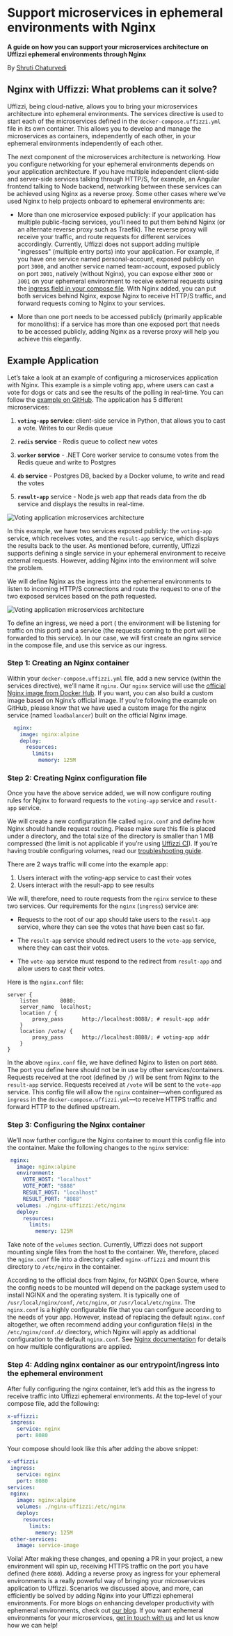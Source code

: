 # Support microservices in ephemeral environments with Nginx

**A guide on how you can support your microservices architecture on Uffizzi ephemeral environments through Nginx**  

By [Shruti Chaturvedi](https://github.com/ShrutiC-git) 

## **Nginx with Uffizzi: What problems can it solve?**  

Uffizzi, being cloud-native, allows you to bring your microservices architecture into ephemeral environments. The services directive is used to start each of the microservices defined in the `docker-compose.uffizzi.yml` file in its own container. This allows you to develop and manage the microservices as containers, independently of each other, in your ephemeral environments independently of each other.  

The next component of the microservices architecture is networking. How you configure networking for your ephemeral environments depends on your application architecture. If you have multiple independent client-side and server-side services talking through HTTP/S, for example, an Angular frontend talking to Node backend, networking between these services can be achieved using Nginx as a reverse proxy. Some other cases where we’ve used Nginx to help projects onboard to ephemeral environments are:  

- More than one microservice exposed publicly: if your application has multiple public-facing services, you’ll need to put them behind Nginx (or an alternate reverse proxy such as Traefik). The reverse proxy will receive your traffic, and route requests for different services accordingly. Currently, Uffizzi does not support adding multiple "ingresses" (multiple entry ports) into your application. For example, if you have one service named personal-account, exposed publicly on port `3000`, and another service named team-account, exposed publicly on port `3001`, natively (without Nginx), you can expose either `3000` or `3001` on your ephemeral environment to receive external requests using the [ingress field in your compose file](../references/compose-spec/#ingress-required). With Nginx added, you can put both services behind Nginx, expose Nginx to receive HTTP/S traffic, and forward requests coming to Nginx to your services.   

- More than one port needs to be accessed publicly (primarily applicable for monoliths): if a service has more than one exposed port that needs to be accessed publicly, adding Nginx as a reverse proxy will help you achieve this elegantly.  

## **Example Application**
Let’s take a look at an example of configuring a microservices application with Nginx. This example is a simple voting app, where users can cast a vote for dogs or cats and see the results of the polling in real-time. You can follow the [example on GitHub](https://github.com/UffizziCloud/quickstart). The application has 5 different microservices:  

1. **`voting-app` service**: client-side service in Python, that allows you to cast a vote. Writes to our Redis queue  

2. **`redis` service** - Redis queue to collect new votes  

3. **`worker` service** - .NET Core worker service to consume votes from the Redis queue and write to Postgres  

4. **`db` service** - Postgres DB, backed by a Docker volume, to write and read the votes  

5. **`result-app`** service - Node.js web app that reads data from the db service and displays the results in real-time.  

![Voting application microservices architecture](../assets/images/voting-app-architecture.webp)  

In this example, we have two services exposed publicly: the `voting-app` service, which receives votes, and the `result-app` service, which displays the results back to the user. As mentioned before, currently, Uffizzi supports defining a single service in your ephemeral environment to receive external requests. However, adding Nginx into the environment will solve the problem. 

We will define Nginx as the ingress into the ephemeral environments to listen to incoming HTTP/S connections and route the request to one of the two exposed services based on the path requested. 

![Voting application microservices architecture](../assets/images/microservices-architecture-with-nginx.webp)  

To define an ingress, we need a port ( the environment will be listening for traffic on this port) and a service (the requests coming to the port will be forwarded to this service). In our case, we will first create an nginx service in the compose file, and use this service as our ingress. 

### **Step 1: Creating an Nginx container**  

Within your `docker-compose.uffizzi.yml` file, add a new service (within the services directive), we’ll name it `nginx`. Our `nginx` service will use the [official Nginx image from Docker Hub](https://hub.docker.com/_/nginx). If you want, you can also build a custom image based on Nginx’s official image. If you’re following the example on GitHub, please know that we have used a custom image for the nginx service (named `loadbalancer`) built on the official Nginx image.

``` yaml
  nginx:
    image: nginx:alpine
    deploy:
      resources:
        limits:
          memory: 125M
```  

### **Step 2: Creating Nginx configuration file**  

Once you have the above service added, we will now configure routing rules for Nginx to forward requests to the `voting-app` service and `result-app` service. 

We will create a new configuration file called `nginx.conf` and define how Nginx should handle request routing. Please make sure this file is placed under a directory, and the total size of the directory is smaller than 1 MB compressed (the limit is not applicable if you’re using [Uffizzi CI](../references/uffizzi-ci.md)). If you’re having trouble configuring volumes, read our [troubleshooting guide](../troubleshooting/most-common-problems.md).  

There are 2 ways traffic will come into the example app:  

1. Users interact with the voting-app service to cast their votes   
2. Users interact with the result-app to see results  

We will, therefore, need to route requests from the `nginx` service to these two services. Our requirements for the `nginx` (`ingress`) service  are:  

- Requests to the root of our app should take users to the `result-app` service, where they can see the votes that have been cast so far.   

- The `result-app` service should redirect users to the `vote-app` service, where they can cast their votes.  

- The `vote-app` service must respond to the redirect from `result-app` and allow users to cast their votes. 

Here is the `nginx.conf` file:

```
server {
    listen       8080;
    server_name  localhost;
    location / {
        proxy_pass      http://localhost:8088/; # result-app addr
    }
    location /vote/ {
        proxy_pass      http://localhost:8888/; # voting-app addr
    }
}
```

In the above `nginx.conf` file, we have defined Nginx to listen on port `8080`. The port you define here should not be in use by other services/containers. Requests received at the root (defined by `/`) will be sent from Nginx to the `result-app` service. Requests received at `/vote` will be sent to the `vote-app` service. This config file will allow the `nginx` container—when configured as `ingress` in the `docker-compose.uffizzi.yml`—to receive HTTPS traffic and forward HTTP to the defined upstream.  

### **Step 3: Configuring the Nginx container**  

We’ll now further configure the Nginx container to mount this config file into the container. Make the following changes to the `nginx` service:

``` yaml
 nginx:
   image: nginx:alpine
   environment:
     VOTE_HOST: "localhost"
     VOTE_PORT: "8888"
     RESULT_HOST: "localhost"
     RESULT_PORT: "8088"
   volumes: ./nginx-uffizzi:/etc/nginx
   deploy:
     resources:
       limits:
         memory: 125M
```

Take note of the `volumes` section. Currently, Uffizzi does not support mounting single files from the host to the container. We, therefore, placed the `nginx.conf` file into a directory called `nginx-uffizzi` and mount this directory to `/etc/nginx` in the container.   

According to the official docs from Nginx, for NGINX Open Source, where the config needs to be mounted will depend on the package system used to install NGINX and the operating system. It is typically one of `/usr/local/nginx/conf`, `/etc/nginx`, or `/usr/local/etc/nginx`. The `nginx.conf` is a highly configurable file that you can configure according to the needs of your app. However, instead of replacing the default `nginx.conf` altogether, we often recommend adding your configuration file(s) in the `/etc/nginx/conf.d/` directory, which Nginx will apply as additional configuration to the default `nginx.conf`. See [Nginx documentation](https://docs.nginx.com/nginx/admin-guide/basic-functionality/managing-configuration-files/) for details on how multiple configurations are applied.

### **Step 4: Adding nginx container as our entrypoint/ingress into the ephemeral environment**  

After fully configuring the nginx container, let’s add this as the ingress to receive traffic into Uffizzi ephemeral environments. At the top-level of your compose file, add the following:  

``` yaml
x-uffizzi:
 ingress:
   service: nginx
   port: 8080
```

Your compose should look like this after adding the above snippet:  

``` yaml
x-uffizzi:
 ingress:
   service: nginx
   port: 8080
services:
 nginx:
   image: nginx:alpine
   volumes: ./nginx-uffizzi:/etc/nginx
   deploy:
     resources:
       limits:
         memory: 125M
 other-services:
   image: service-image
```

Voila! After making these changes, and opening a PR in your project, a new environment will spin up, receiving HTTPS traffic on the port you have defined (here `8080`). Adding a reverse proxy as ingress for your ephemeral environments is a really powerful way of bringing your microservices application to Uffizzi. Scenarios we discussed above, and more, can efficiently be solved by adding Nginx into your Uffizzi ephemeral environments. For more blogs on enhancing developer productivity with ephemeral environments, check out [our blog](https://www.uffizzi.com/blog). If you want ephemeral environments for your microservices, [get in touch with us](https://www.uffizzi.com/contact) and let us know how we can help!